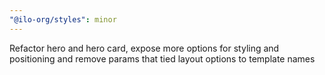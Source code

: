 ```yaml
---
"@ilo-org/styles": minor
---
```


Refactor hero and hero card, expose more options for styling and positioning and remove params that tied layout options to template names
